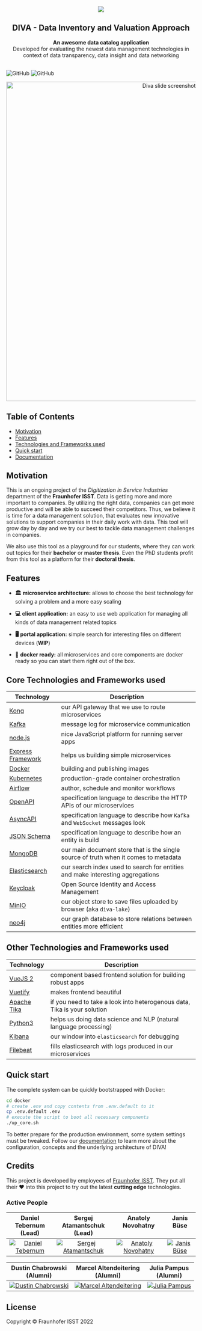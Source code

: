 <div align="center" style="text-align: center;">
  <img src="https://owncloud.fraunhofer.de/index.php/s/aAuhMQl4gNiFDsa/download" />
</div>
<!-- START TOP README -->
<h2 align="center">DIVA - Data Inventory and Valuation Approach</h1>
<div align="center">
  <strong>An awesome data catalog application</strong>
</div>
<div align="center">
  Developed for evaluating the newest data management technologies in context of data transparency, data insight and data networking
</div>

<br />

![GitHub](https://img.shields.io/badge/diva-v4.0.0--beta.0-orange)
![GitHub](https://img.shields.io/github/license/FraunhoferISST/diva)
<br />

<div align="center" style="text-align: center;">
    <img src="https://owncloud.fraunhofer.de/index.php/s/YxWE4J5VWYODo2p/download" alt="Diva slide screenshot" width="850"/>
</div>

<!-- END TOP README -->

<!-- START TABLE OF CONTENT -->
## Table of Contents

- [Motivation](#motivation)
- [Features](#features)
- [Technologies and Frameworks used](#technologies-and-frameworks-used)
- [Quick start](#quick-start)
- [Documentation](https://fraunhoferisst.github.io/diva-docs/)

<!-- END TABLE OF CONTENT -->

## Motivation

This is an ongoing project of the _Digitization in Service Industries_ department of the **Fraunhofer ISST**. Data is getting more and more important to companies. By utilizing the right data, companies can get more productive and will be able to succeed their competitors. Thus, we believe it is time for a data management solution, that evaluates new innovative solutions to support companies in their daily work with data. This tool will grow day by day and we try our best to tackle data management challenges in companies.

We also use this tool as a playground for our students, where they can work out topics for their **bachelor** or **master thesis**. Even the PhD students profit from this tool as a platform for their **doctoral thesis**.

## Features

- __🏛️__ __microservice architecture:__ allows to choose the best technology for solving a problem and a more easy scaling

- __💻__ __client application:__ an easy to use web application for managing all kinds of data management related topics

- __🖥️__ __portal application:__ simple search for interesting files on different devices (**WIP**)

- __🐳__ __docker ready:__ all microservices and core components are docker ready so you can start them right out of the box.

## Core Technologies and Frameworks used

|Technology|Description|
|----------|-------------|
|[Kong](https://konghq.com/)|our API gateway that we use to route microservices|
|[Kafka](https://kafka.apache.org/)|message log for microservice communication|
|[node.js](https://nodejs.org/en/)|nice JavaScript platform for running server apps|
|[Express Framework](https://expressjs.com/)|helps us building simple microservices|
|[Docker](https://www.docker.com/)|building and publishing images|
|[Kubernetes](https://kubernetes.io/de/)|production-grade container orchestration|
|[Airflow](https://airflow.apache.org/)|author, schedule and monitor workflows|
|[OpenAPI](https://www.openapis.org/)|specification language to describe the HTTP APIs of our microservices|
|[AsyncAPI](https://www.asyncapi.com/)|specification language to describe how `Kafka` and `WebSocket` messages look|
|[JSON Schema](https://json-schema.org/)|specification language to describe how an entity is build|
|[MongoDB](https://github.com/mongodb/mongo)|our main document store that is the single source of truth when it comes to metadata|
|[Elasticsearch](https://www.elastic.co/de/elasticsearch/)|our search index used to search for entities and make interesting aggregations|
|[Keycloak](https://www.keycloak.org/)|Open Source Identity and Access Management|
|[MinIO](https://min.io/)|our object store to save files uploaded by browser (aka `diva-lake`)|
|[neo4j](https://neo4j.com/)|our graph database to store relations between entities more efficient|

## Other Technologies and Frameworks used

|Technology|Description|
|----------|-------------|
|[VueJS 2](https://vuejs.org/)|component based frontend solution for building robust apps|
|[Vuetify](https://vuetifyjs.com/en/)|makes frontend beautiful|
|[Apache Tika](https://tika.apache.org/)|if you need to take a look into heterogenous data, Tika is your solution|
|[Python3](https://www.python.org/)|helps us doing data science and NLP (natural language processing)|
|[Kibana](https://www.elastic.co/de/kibana)|our window into `elasticsearch` for debugging|
|[Filebeat](https://www.elastic.co/de/beats/filebeat)|fills elasticsearch with logs produced in our microservices|

## Quick start

The complete system can be quickly bootstrapped with Docker:
```sh
cd docker
# create .env and copy contents from .env.default to it
cp .env.default .env
# execute the script to boot all necessary components
./up_core.sh
```
To better prepare for the production environment, some system settings must be tweaked.
Follow our [documentation](https://fraunhoferisst.github.io/diva-docs/) to learn more about the configuration, concepts and the underlying architecture of DIVA!

## Credits

This project is developed by employees of [Fraunhofer ISST](https://www.isst.fraunhofer.de/). They put all their ❤ into this project to try out the latest **cutting edge** technologies.

### Active People

|**Daniel Tebernum** <br>(Lead)|**Sergej Atamantschuk** <br>(Lead)|**Anatoly Novohatny** <br><br>|**Janis Büse** <br><br>|
|:---:|:---:|:---:|:---:|
|[![Daniel Tebernum](https://avatars.githubusercontent.com/u/12967305?u=622c4a26340563d8675786b9b5358d6f5b88e2c7&v=4&s=128)](https://github.com/DaTebe) | [![Sergej Atamantschuk](https://avatars.githubusercontent.com/u/15034996?v=4&s=128)](https://github.com/setaman) | [![Anatoly Novohatny](https://avatars.githubusercontent.com/u/50167528?v=4&s=128)](https://github.com/anatoliynovo) | [![Janis Büse](https://avatars.githubusercontent.com/u/47151705?v=4&s=128)](https://github.com/jbuese)

|**Dustin Chabrowski** <br>(Alumni)<br>|**Marcel Altendeitering** <br>(Alumni)<br>|**Julia Pampus** <br>(Alumni)<br>|
|:---:|:---:|:---:|
|[![Dustin Chabrowski](https://avatars.githubusercontent.com/u/5938056?v=4&s=128)](https://github.com/Duske) | [![Marcel Altendeitering](https://avatars.githubusercontent.com/u/19547410?v=4&s=128)](https://github.com/maltendeitering) | [![Julia Pampus](https://avatars.githubusercontent.com/u/72392527?v=4&s=128)](https://github.com/juliapampus)

## License

Copyright © Fraunhofer ISST 2022
